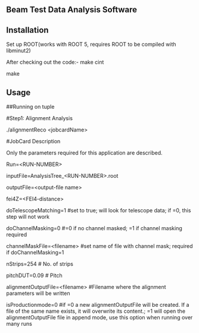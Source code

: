 ## Beam Test Data Analysis Software
## Installation

Set up ROOT(works with ROOT 5, requires ROOT to be compiled with libminut2)

After checking out the code:-
make cint

make 

## Usage
##Running on tuple

#Step1: Alignment Analysis

./alignmentReco \<jobcardName\>

#JobCard Description

Only the parameters required for this application are described.

Run=\<RUN-NUMBER\>

inputFile=AnalysisTree_\<RUN-NUMBER\>.root

outputFile=\<output-file name\>

fei4Z=\<FEI4-distance\>

doTelescopeMatching=1 #set to true; will look for telescope data; if =0, this step will not work

doChannelMasking=0 #=0 if no channel masked; =1 if channel masking required

channelMaskFile=\<filename\> #set name of file with channel mask; required if doChannelMasking=1 

nStrips=254 # No. of strips

pitchDUT=0.09 # Pitch

alignmentOutputFile=\<filename\> #Filename where the alignment parameters will be written

isProductionmode=0 #if =0 a new alignmentOutputFile will be created. If a file of the same name exists,
it will overwrite its content.; =1 will open the alignmentOutputFile file in append mode, use this 
option when running over many runs
